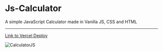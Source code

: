 
# Js-Calculator

<p>A simple JavaScript Calculator made in Vanilla JS, CSS and HTML</p>

<hr/>
<a style='text-align: center;' href='https://js-calculator-ecru.vercel.app/' target='_blank'>Link to Vercel Deploy</a>


![CalculatorJS](https://user-images.githubusercontent.com/61483823/126248322-a63cd8a4-9a04-46f0-941c-3e7ef6da9438.PNG)
